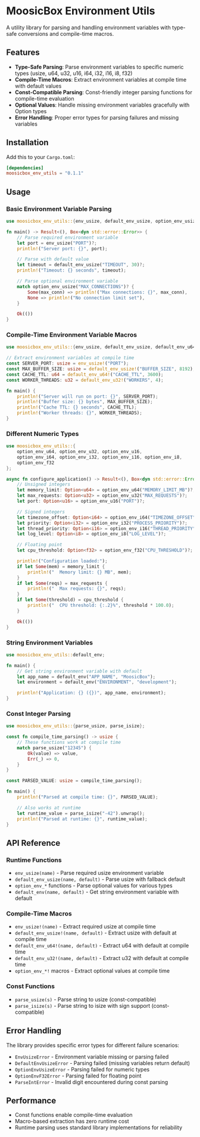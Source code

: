 # MoosicBox Environment Utils

A utility library for parsing and handling environment variables with type-safe conversions and compile-time macros.

## Features

- **Type-Safe Parsing**: Parse environment variables to specific numeric types (usize, u64, u32, u16, i64, i32, i16, i8, f32)
- **Compile-Time Macros**: Extract environment variables at compile time with default values
- **Const-Compatible Parsing**: Const-friendly integer parsing functions for compile-time evaluation
- **Optional Values**: Handle missing environment variables gracefully with Option types
- **Error Handling**: Proper error types for parsing failures and missing variables

## Installation

Add this to your `Cargo.toml`:

```toml
[dependencies]
moosicbox_env_utils = "0.1.1"
```

## Usage

### Basic Environment Variable Parsing

```rust
use moosicbox_env_utils::{env_usize, default_env_usize, option_env_usize};

fn main() -> Result<(), Box<dyn std::error::Error>> {
    // Parse required environment variable
    let port = env_usize("PORT")?;
    println!("Server port: {}", port);

    // Parse with default value
    let timeout = default_env_usize("TIMEOUT", 30)?;
    println!("Timeout: {} seconds", timeout);

    // Parse optional environment variable
    match option_env_usize("MAX_CONNECTIONS")? {
        Some(max_conn) => println!("Max connections: {}", max_conn),
        None => println!("No connection limit set"),
    }

    Ok(())
}
```

### Compile-Time Environment Variable Macros

```rust
use moosicbox_env_utils::{env_usize, default_env_usize, default_env_u64, default_env_u32};

// Extract environment variables at compile time
const SERVER_PORT: usize = env_usize!("PORT");
const MAX_BUFFER_SIZE: usize = default_env_usize!("BUFFER_SIZE", 8192);
const CACHE_TTL: u64 = default_env_u64!("CACHE_TTL", 3600);
const WORKER_THREADS: u32 = default_env_u32!("WORKERS", 4);

fn main() {
    println!("Server will run on port: {}", SERVER_PORT);
    println!("Buffer size: {} bytes", MAX_BUFFER_SIZE);
    println!("Cache TTL: {} seconds", CACHE_TTL);
    println!("Worker threads: {}", WORKER_THREADS);
}
```

### Different Numeric Types

```rust
use moosicbox_env_utils::{
    option_env_u64, option_env_u32, option_env_u16,
    option_env_i64, option_env_i32, option_env_i16, option_env_i8,
    option_env_f32
};

async fn configure_application() -> Result<(), Box<dyn std::error::Error>> {
    // Unsigned integers
    let memory_limit: Option<u64> = option_env_u64("MEMORY_LIMIT_MB")?;
    let max_requests: Option<u32> = option_env_u32("MAX_REQUESTS")?;
    let port: Option<u16> = option_env_u16("PORT")?;

    // Signed integers
    let timezone_offset: Option<i64> = option_env_i64("TIMEZONE_OFFSET")?;
    let priority: Option<i32> = option_env_i32("PROCESS_PRIORITY")?;
    let thread_priority: Option<i16> = option_env_i16("THREAD_PRIORITY")?;
    let log_level: Option<i8> = option_env_i8("LOG_LEVEL")?;

    // Floating point
    let cpu_threshold: Option<f32> = option_env_f32("CPU_THRESHOLD")?;

    println!("Configuration loaded:");
    if let Some(mem) = memory_limit {
        println!("  Memory limit: {} MB", mem);
    }
    if let Some(reqs) = max_requests {
        println!("  Max requests: {}", reqs);
    }
    if let Some(threshold) = cpu_threshold {
        println!("  CPU threshold: {:.2}%", threshold * 100.0);
    }

    Ok(())
}
```

### String Environment Variables

```rust
use moosicbox_env_utils::default_env;

fn main() {
    // Get string environment variable with default
    let app_name = default_env("APP_NAME", "MoosicBox");
    let environment = default_env("ENVIRONMENT", "development");

    println!("Application: {} ({})", app_name, environment);
}
```

### Const Integer Parsing

```rust
use moosicbox_env_utils::{parse_usize, parse_isize};

const fn compile_time_parsing() -> usize {
    // These functions work at compile time
    match parse_usize("12345") {
        Ok(value) => value,
        Err(_) => 0,
    }
}

const PARSED_VALUE: usize = compile_time_parsing();

fn main() {
    println!("Parsed at compile time: {}", PARSED_VALUE);

    // Also works at runtime
    let runtime_value = parse_isize("-42").unwrap();
    println!("Parsed at runtime: {}", runtime_value);
}
```

## API Reference

### Runtime Functions

- `env_usize(name)` - Parse required usize environment variable
- `default_env_usize(name, default)` - Parse usize with fallback default
- `option_env_*` functions - Parse optional values for various types
- `default_env(name, default)` - Get string environment variable with default

### Compile-Time Macros

- `env_usize!(name)` - Extract required usize at compile time
- `default_env_usize!(name, default)` - Extract usize with default at compile time
- `default_env_u64!(name, default)` - Extract u64 with default at compile time
- `default_env_u32!(name, default)` - Extract u32 with default at compile time
- `option_env_*!` macros - Extract optional values at compile time

### Const Functions

- `parse_usize(s)` - Parse string to usize (const-compatible)
- `parse_isize(s)` - Parse string to isize with sign support (const-compatible)

## Error Handling

The library provides specific error types for different failure scenarios:

- `EnvUsizeError` - Environment variable missing or parsing failed
- `DefaultEnvUsizeError` - Parsing failed (missing variables return default)
- `OptionEnvUsizeError` - Parsing failed for numeric types
- `OptionEnvF32Error` - Parsing failed for floating point
- `ParseIntError` - Invalid digit encountered during const parsing

## Performance

- Const functions enable compile-time evaluation
- Macro-based extraction has zero runtime cost
- Runtime parsing uses standard library implementations for reliability
